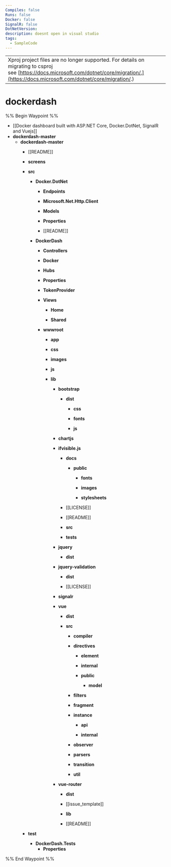 ```yaml
---
Compiles: false
Runs: false
Docker: false
SignalR: false
DotNetVersion: 
description: doesnt open in visual studio
tags:
  - SampleCode
---
```

|                                                                                                                                                                                              |
| -------------------------------------------------------------------------------------------------------------------------------------------------------------------------------------------- |
| Xproj project files are no longer supported. For details on migrating to csproj see [https://docs.microsoft.com/dotnet/core/migration/.](https://docs.microsoft.com/dotnet/core/migration/.) |



# dockerdash

%% Begin Waypoint %%
- [[Docker dashboard built with ASP.NET Core, Docker.DotNet, SignalR and Vuejs]]
- **dockerdash-master**
	- **dockerdash-master**
		- [[README]]
		- **screens**

		- **src**
			- **Docker.DotNet**
				- **Endpoints**

				- **Microsoft.Net.Http.Client**

				- **Models**

				- **Properties**

				- [[README]]
			- **DockerDash**
				- **Controllers**

				- **Docker**

				- **Hubs**

				- **Properties**

				- **TokenProvider**

				- **Views**
					- **Home**

					- **Shared**

				- **wwwroot**
					- **app**

					- **css**

					- **images**

					- **js**

					- **lib**
						- **bootstrap**
							- **dist**
								- **css**

								- **fonts**

								- **js**

						- **chartjs**

						- **ifvisible.js**
							- **docs**
								- **public**
									- **fonts**

									- **images**

									- **stylesheets**

							- [[LICENSE]]
							- [[README]]
							- **src**

							- **tests**

						- **jquery**
							- **dist**

						- **jquery-validation**
							- **dist**

							- [[LICENSE]]
						- **signalr**

						- **vue**
							- **dist**

							- **src**
								- **compiler**

								- **directives**
									- **element**

									- **internal**

									- **public**
										- **model**

								- **filters**

								- **fragment**

								- **instance**
									- **api**

									- **internal**

								- **observer**

								- **parsers**

								- **transition**

								- **util**

						- **vue-router**
							- **dist**

							- [[issue_template]]
							- **lib**

							- [[README]]
		- **test**
			- **DockerDash.Tests**
				- **Properties**


%% End Waypoint %%
 
